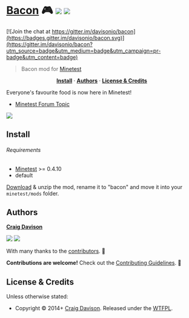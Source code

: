 # [Bacon](https://davison.io/minetest/bacon) :video_game: [![](https://img.shields.io/travis/davisonio/bacon.svg?style=flat-square)](https://travis-ci.org/davisonio/bacon) [![](https://img.shields.io/gitter/room/davisonio/bacon.svg)](https://gitter.im/davisonio/bacon)

[![Join the chat at https://gitter.im/davisonio/bacon](https://badges.gitter.im/davisonio/bacon.svg)](https://gitter.im/davisonio/bacon?utm_source=badge&utm_medium=badge&utm_campaign=pr-badge&utm_content=badge)

> Bacon mod for [Minetest](http://www.minetest.net)

<p align="center">
<b><a href="#install">Install</a></b>
·
<b><a href="#authors">Authors</a></b>
·
<b><a href="#license--credits">License & Credits</a></b>
</p>

Everyone's favourite food is now here in Minetest!

- [Minetest Forum Topic](https://forum.minetest.net/viewtopic.php?id=8965)

![](https://davison.io/assets/img/minetest-bacon-screenshot.png)

## Install

###### Requirements

- [Minetest](http://www.minetest.net) >= 0.4.10
- default

[Download](https://github.com/davisonio/bacon/archive/master.zip) & unzip the mod, rename it to "bacon" and move it into your `minetest/mods` folder.

## Authors

**[Craig Davison](https://davison.io)**

[![](https://img.shields.io/github/followers/davisonio.svg?style=social&label=Follow%20davisonio)](https://github.com/davisonio) [![](https://img.shields.io/twitter/follow/davisonio.svg?style=social)](https://twitter.com/davisonio)

With many thanks to the [contributors](https://github.com/davisonio/bacon/graphs/contributors). :clap:

**Contributions are welcome!** Check out the [Contributing Guidelines](https://github.com/davisonio/bacon/blob/master/CONTRIBUTING.md). :raised_hands:

## License & Credits

Unless otherwise stated:

- Copyright © 2014+ [Craig Davison](https://davison.io). Released under the [WTFPL](http://www.wtfpl.net/txt/copying/).
